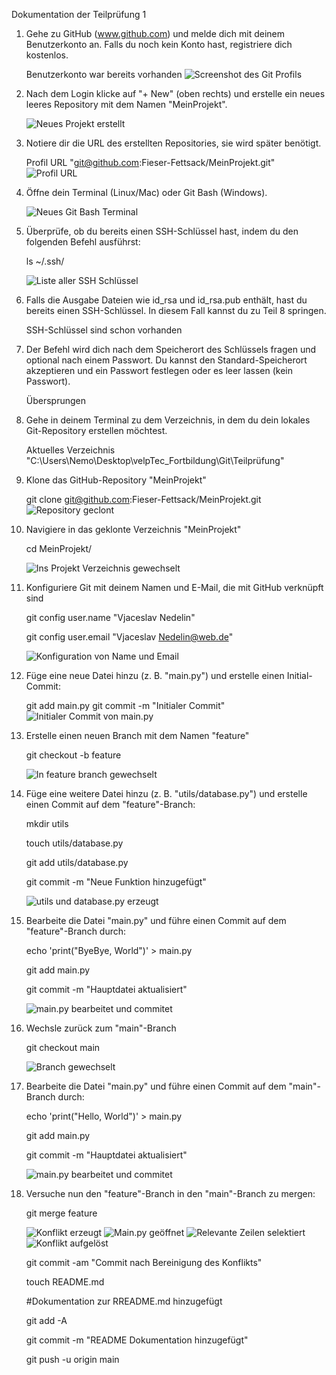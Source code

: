 Dokumentation der Teilprüfung 1 

1. Gehe zu GitHub (www.github.com) und melde dich mit deinem Benutzerkonto an. 
Falls du noch kein Konto hast, registriere dich kostenlos.

	Benutzerkonto war bereits vorhanden
	![Screenshot des Git Profils](images/Bild1.png)

2. Nach dem Login klicke auf "+ New" (oben rechts) und erstelle ein neues leeres Repository mit dem Namen "MeinProjekt".
 
	![Neues Projekt erstellt](images/Bild2.png)
 
3. Notiere dir die URL des erstellten Repositories, sie wird später benötigt.

	Profil URL "git@github.com:Fieser-Fettsack/MeinProjekt.git"
	![Profil URL](images/Bild3.png)
 
4. Öffne dein Terminal (Linux/Mac) oder Git Bash (Windows).
 
	![Neues Git Bash Terminal](images/Bild4.png)
 
5. Überprüfe, ob du bereits einen SSH-Schlüssel hast, indem du den folgenden Befehl ausführst: 

	ls ~/.ssh/
	
	![Liste aller SSH Schlüssel](images/Bild5.png)
 
6. Falls die Ausgabe Dateien wie id_rsa und id_rsa.pub enthält, hast du bereits einen SSH-Schlüssel. 
In diesem Fall kannst du zu Teil 8 springen. 
	
	SSH-Schlüssel sind schon vorhanden
	
7. Der Befehl wird dich nach dem Speicherort des Schlüssels fragen und optional nach einem Passwort. 
Du kannst den Standard-Speicherort akzeptieren und ein Passwort festlegen oder es leer lassen (kein Passwort).
	
	Übersprungen 

8. Gehe in deinem Terminal zu dem Verzeichnis, in dem du dein lokales Git-Repository erstellen möchtest.

	Aktuelles Verzeichnis  "C:\Users\Nemo\Desktop\velpTec_Fortbildung\Git\Teilprüfung"
	
9. Klone das GitHub-Repository "MeinProjekt" 

	git clone git@github.com:Fieser-Fettsack/MeinProjekt.git
	![Repository geclont](images/Bild6.png)

10. Navigiere in das geklonte Verzeichnis "MeinProjekt"

	cd MeinProjekt/
	
	![Ins Projekt Verzeichnis gewechselt](images/Bild7.png)
	
11. Konfiguriere Git mit deinem Namen und E-Mail, die mit GitHub verknüpft sind
	
	git config user.name "Vjaceslav Nedelin"
	
	git config user.email "Vjaceslav Nedelin@web.de"
	
	![Konfiguration von Name und Email](images/Bild8.png)
	
12. Füge eine neue Datei hinzu (z. B. "main.py") und erstelle einen Initial-Commit:

	git add main.py
	git commit -m "Initialer Commit"
	![Initialer Commit von main.py](images/Bild9.png)
	
13. Erstelle einen neuen Branch mit dem Namen "feature"

	git checkout -b feature
	
	![In feature branch gewechselt](images/Bild10.png)
	
14. Füge eine weitere Datei hinzu (z. B. "utils/database.py") und erstelle einen Commit auf dem "feature"-Branch:

	mkdir utils
	
	touch utils/database.py
	
	git add utils/database.py
	
	git commit -m "Neue Funktion hinzugefügt"
	
	![utils und database.py erzeugt](images/Bild11.png)
	
15. Bearbeite die Datei "main.py" und führe einen Commit auf dem "feature"-Branch durch:

	echo 'print("ByeBye, World")' > main.py

	git add main.py
	
	git commit -m "Hauptdatei aktualisiert" 
	
	![main.py bearbeitet und commitet](images/Bild12.png)

16. Wechsle zurück zum "main"-Branch

	git checkout main
	
	![Branch gewechselt](images/Bild13.png)
	
17. Bearbeite die Datei "main.py" und führe einen Commit auf dem "main"-Branch durch:

	echo 'print("Hello, World")' > main.py
	
	git add main.py
	
	git commit -m "Hauptdatei aktualisiert"
	
	![main.py bearbeitet und commitet](images/Bild14.png)
 
18. Versuche nun den "feature"-Branch in den "main"-Branch zu mergen:

	git merge feature
	
	![Konflikt erzeugt](images/Bild15_1.png)
	![Main.py geöffnet](images/Bild15_2.png)
	![Relevante Zeilen selektiert](images/Bild15_3.png)
	![Konflikt aufgelöst](images/Bild15_4.png)
	
	git commit -am "Commit nach Bereinigung des Konflikts"
	
	touch README.md
	
	#Dokumentation zur RREADME.md hinzugefügt 
	
	git add -A
	
	git commit -m "README Dokumentation hinzugefügt"
	
	git push -u origin main
 
 
 

